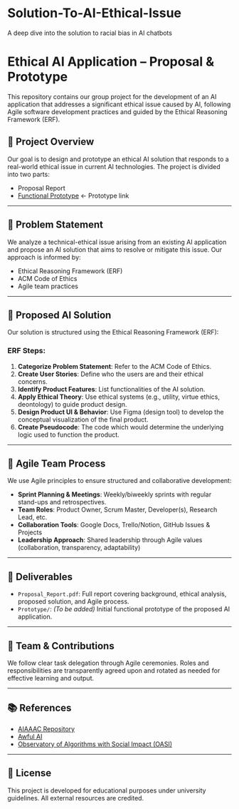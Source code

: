 # Solution-To-AI-Ethical-Issue
A deep dive into the solution to racial bias in AI chatbots

# Ethical AI Application – Proposal & Prototype

This repository contains our group project for the development of an AI application that addresses a significant ethical issue caused by AI, following Agile software development practices and guided by the Ethical Reasoning Framework (ERF).

## 📌 Project Overview

Our goal is to design and prototype an ethical AI solution that responds to a real-world ethical issue in current AI technologies. The project is divided into two parts:

- Proposal Report
- [Functional Prototype](https://www.figma.com/design/ddvKhqUKOA0blT7MjYFZkQ/Solution-to-AI-problem-Prototype?node-id=24-1242&p=f) <- Prototype link

---

## 🧠 Problem Statement

We analyze a technical-ethical issue arising from an existing AI application and propose an AI solution that aims to resolve or mitigate this issue. Our approach is informed by:

- Ethical Reasoning Framework (ERF)
- ACM Code of Ethics
- Agile team practices

---

## 🚀 Proposed AI Solution

Our solution is structured using the Ethical Reasoning Framework (ERF):

### ERF Steps:
1. **Categorize Problem Statement**: Refer to the ACM Code of Ethics.
2. **Create User Stories**: Define who the users are and their ethical concerns.
3. **Identify Product Features**: List functionalities of the AI solution.
4. **Apply Ethical Theory**: Use ethical systems (e.g., utility, virtue ethics, deontology) to guide product design.
5. **Design Product UI & Behavior**: Use Figma (design tool) to develop the conceptual visualization of the final product.
6. **Create Pseudocode**: The code which would determine the underlying logic used to function the product.

---

## 🧰 Agile Team Process

We use Agile principles to ensure structured and collaborative development:

- **Sprint Planning & Meetings**: Weekly/biweekly sprints with regular stand-ups and retrospectives.
- **Team Roles**: Product Owner, Scrum Master, Developer(s), Research Lead, etc.
- **Collaboration Tools**: Google Docs, Trello/Notion, GitHub Issues & Projects
- **Leadership Approach**: Shared leadership through Agile values (collaboration, transparency, adaptability)

---

## 🧾 Deliverables

- `Proposal_Report.pdf`: Full report covering background, ethical analysis, proposed solution, and Agile process.
- `Prototype/`: *(To be added)* Initial functional prototype of the proposed AI application.

---

## 🤝 Team & Contributions

We follow clear task delegation through Agile ceremonies. Roles and responsibilities are transparently agreed upon and rotated as needed for effective learning and output.

---

## 📚 References

- [AIAAAC Repository](https://github.com/HumanCompatibleAI/aiaaac)
- [Awful AI](https://github.com/daviddao/awful-ai)
- [Observatory of Algorithms with Social Impact (OASI)](https://oasi-project.com)

---

## 📄 License

This project is developed for educational purposes under university guidelines. All external resources are credited.

